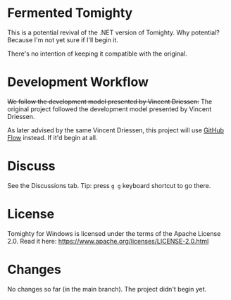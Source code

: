 Fermented Tomighty
====================

This is a potential revival of the .NET version of Tomighty. Why potential? Because I'm not yet sure if I'll begin it.

There's no intention of keeping it compatible with the original.

Development Workflow
====================

~~We follow the development model presented by Vincent Driessen:~~ The original project followed the development model presented by Vincent Driessen.

As later advised by the same Vincent Driessen, this project will use [GitHub Flow](https://guides.github.com/introduction/flow/) instead. If it'd begin at all.

Discuss
=======

See the Discussions tab. Tip: press `g g` keyboard shortcut to go there.

License
=======

Tomighty for Windows is licensed under the terms of the Apache License 2.0. Read it here: https://www.apache.org/licenses/LICENSE-2.0.html

Changes
=======

No changes so far (in the main branch). The project didn't begin yet.
